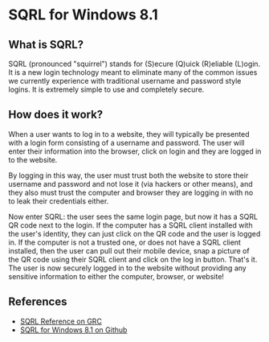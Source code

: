 SQRL for Windows 8.1
====================

What is SQRL?
-------------
SQRL (pronounced "squirrel") stands for (S)ecure (Q)uick (R)eliable (L)ogin. It is a new
login technology meant to eliminate many of the common issues we currently experience
with traditional username and password style logins. It is extremely simple to use and
completely secure.

How does it work?
-----------------
When a user wants to log in to a website, they will typically be presented with a login
form consisting of a username and password. The user will enter their information into the
browser, click on login and they are logged in to the website. 

By logging in this way, the user must trust both the website to store their username and 
password and not lose it (via hackers or other means), and they also must trust the computer
and browser they are logging in with no to leak their credentials either.

Now enter SQRL: the user sees the same login page, but now it has a SQRL QR code next to the 
login. If the computer has a SQRL client installed with the user's identity, they can just
click on the QR code and the user is logged in. If the computer is not a trusted one, or does
not have a SQRL client installed, then the user can pull out their mobile device, snap a picture
of the QR code using their SQRL client and click on the log in button. That's it. The user is
now securely logged in to the website without providing any sensitive information to either the
computer, browser, or website!

References
----------
* [SQRL Reference on GRC](https://www.grc.com/sqrl/sqrl.htm)
* [SQRL for Windows 8.1 on Github](https://github.com/hsteinhilber/SQRL)
